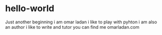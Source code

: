 # hello-world
Just another beginning 
i am omar ladan i like to play with pyhton
i am also an author i like to write and tutor
you can find me omarladan.com 

